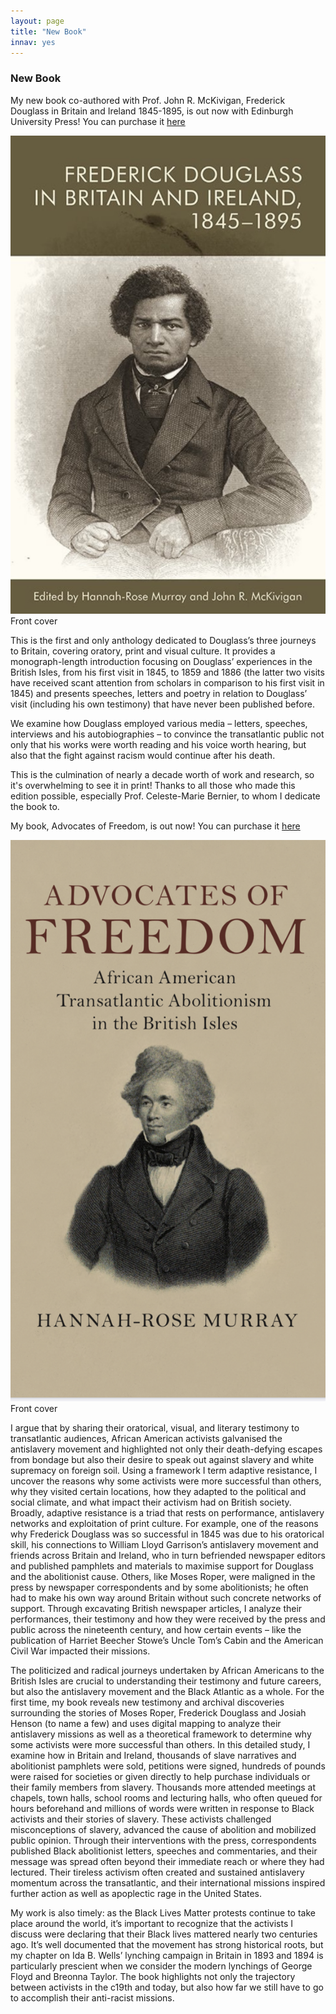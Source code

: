 ```yaml
---
layout: page
title: "New Book"
innav: yes
---
```


### New Book

My new book co-authored with Prof. John R. McKivigan, Frederick Douglass in Britain and Ireland 1845-1895, is out now with Edinburgh University Press! You can purchase it [here](https://edinburghuniversitypress.com/book-frederick-douglass-in-britain-and-ireland-1845-1895.html)

![Front Cover](/img/DouglassBook.jpg)
<span class="caption text-muted">Front cover</span>

This is the first and only anthology dedicated to Douglass’s three journeys to Britain, covering oratory, print and visual culture. It provides a monograph-length introduction focusing on Douglass’ experiences in the British Isles, from his first visit in 1845, to 1859 and 1886 (the latter two visits have received scant attention from scholars in comparison to his first visit in 1845) and presents speeches, letters and poetry in relation to Douglass’ visit (including his own testimony) that have never been published before. 

We examine how Douglass employed various media – letters, speeches, interviews and his autobiographies – to convince the transatlantic public not only that his works were worth reading and his voice worth hearing, but also that the fight against racism would continue after his death.

This is the culmination of nearly a decade worth of work and research, so it's overwhelming to see it in print! Thanks to all those who made this edition possible, especially Prof. Celeste-Marie Bernier, to whom I dedicate the book to.

My book, Advocates of Freedom, is out now! You can purchase it [here](https://www.waterstones.com/book/advocates-of-freedom/hannah-rose-murray/9781108487511)

![Front Cover](/img/AdvocatesCover.jpg)
<span class="caption text-muted">Front cover</span>

I argue that by sharing their oratorical, visual, and literary testimony to transatlantic audiences, African American activists galvanised the antislavery movement and highlighted not only their death-defying escapes from bondage but also their desire to speak out against slavery and white supremacy on foreign soil. Using a framework I term adaptive resistance, I uncover the reasons why some activists were more successful than others, why they visited certain locations, how they adapted to the political and social climate, and what impact their activism had on British society. Broadly, adaptive resistance is a triad that rests on performance, antislavery networks and exploitation of print culture. For example, one of the reasons why Frederick Douglass was so successful in 1845 was due to his oratorical skill, his connections to William Lloyd Garrison’s antislavery movement and friends across Britain and Ireland, who in turn befriended newspaper editors and published pamphlets and materials to maximise support for Douglass and the abolitionist cause. Others, like Moses Roper, were maligned in the press by newspaper correspondents and by some abolitionists; he often had to make his own way around Britain without such concrete networks of support. Through excavating British newspaper articles, I analyze their performances, their testimony and how they were received by the press and public across the nineteenth century, and how certain events – like the publication of Harriet Beecher Stowe’s Uncle Tom’s Cabin and the American Civil War impacted their missions. 

The politicized and radical journeys undertaken by African Americans to the British Isles are crucial to understanding their testimony and future careers, but also the antislavery movement and the Black Atlantic as a whole. For the first time, my book reveals new testimony and archival discoveries surrounding the stories of Moses Roper, Frederick Douglass and Josiah Henson (to name a few) and uses digital mapping to analyze their antislavery missions as well as a theoretical framework to determine why some activists were more successful than others. In this detailed study, I examine how in Britain and Ireland, thousands of slave narratives and abolitionist pamphlets were sold, petitions were signed, hundreds of pounds were raised for societies or given directly to help purchase individuals or their family members from slavery. Thousands more attended meetings at chapels, town halls, school rooms and lecturing halls, who often queued for hours beforehand and millions of words were written in response to Black activists and their stories of slavery. These activists challenged misconceptions of slavery, advanced the cause of abolition and mobilized public opinion. Through their interventions with the press, correspondents published Black abolitionist letters, speeches and commentaries, and their message was spread often beyond their immediate reach or where they had lectured. Their tireless activism often created and sustained antislavery momentum across the transatlantic, and their international missions inspired further action as well as apoplectic rage in the United States. 

My work is also timely: as the Black Lives Matter protests continue to take place around the world, it’s important to recognize that the activists I discuss were declaring that their Black lives mattered nearly two centuries ago. It’s well documented that the movement has strong historical roots, but my chapter on Ida B. Wells’ lynching campaign in Britain in 1893 and 1894 is particularly prescient when we consider the modern lynchings of George Floyd and Breonna Taylor. The book highlights not only the trajectory between activists in the c19th and today, but also how far we still have to go to accomplish their anti-racist missions.
